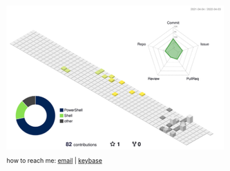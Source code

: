 ![](./profile-3d-contrib/profile-season-animate.svg)

how to reach me: [email](mailto:me@mxarcher.com) | [keybase](https://keybase.io/mxarcherlee)

